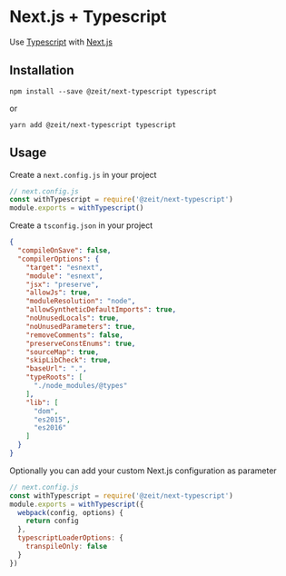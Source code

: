 # Next.js + Typescript

Use [Typescript](https://www.typescriptlang.org/) with [Next.js](https://github.com/zeit/next.js)

## Installation

```
npm install --save @zeit/next-typescript typescript
```

or

```
yarn add @zeit/next-typescript typescript
```

## Usage

Create a `next.config.js` in your project

```js
// next.config.js
const withTypescript = require('@zeit/next-typescript')
module.exports = withTypescript()
```

Create a `tsconfig.json` in your project

```json
{
  "compileOnSave": false,
  "compilerOptions": {
    "target": "esnext",
    "module": "esnext",
    "jsx": "preserve",
    "allowJs": true,
    "moduleResolution": "node",
    "allowSyntheticDefaultImports": true,
    "noUnusedLocals": true,
    "noUnusedParameters": true,
    "removeComments": false,
    "preserveConstEnums": true,
    "sourceMap": true,
    "skipLibCheck": true,
    "baseUrl": ".",
    "typeRoots": [
      "./node_modules/@types"
    ],
    "lib": [
      "dom",
      "es2015",
      "es2016"
    ]
  }
}
```

Optionally you can add your custom Next.js configuration as parameter

```js
// next.config.js
const withTypescript = require('@zeit/next-typescript')
module.exports = withTypescript({
  webpack(config, options) {
    return config
  },
  typescriptLoaderOptions: {
    transpileOnly: false
  }
})
```
